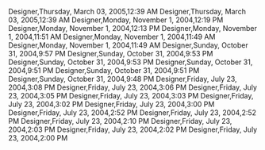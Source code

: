 ﻿Designer,Thursday, March 03, 2005,12:39 AMDesigner,Thursday, March 03, 2005,12:39 AMDesigner,Monday, November 1, 2004,12:19 PMDesigner,Monday, November 1, 2004,12:13 PMDesigner,Monday, November 1, 2004,11:51 AMDesigner,Monday, November 1, 2004,11:49 AMDesigner,Monday, November 1, 2004,11:49 AMDesigner,Sunday, October 31, 2004,9:57 PMDesigner,Sunday, October 31, 2004,9:53 PMDesigner,Sunday, October 31, 2004,9:53 PMDesigner,Sunday, October 31, 2004,9:51 PMDesigner,Sunday, October 31, 2004,9:51 PMDesigner,Sunday, October 31, 2004,9:48 PMDesigner,Friday, July 23, 2004,3:08 PMDesigner,Friday, July 23, 2004,3:06 PMDesigner,Friday, July 23, 2004,3:05 PMDesigner,Friday, July 23, 2004,3:03 PMDesigner,Friday, July 23, 2004,3:02 PMDesigner,Friday, July 23, 2004,3:00 PMDesigner,Friday, July 23, 2004,2:52 PMDesigner,Friday, July 23, 2004,2:52 PMDesigner,Friday, July 23, 2004,2:10 PMDesigner,Friday, July 23, 2004,2:03 PMDesigner,Friday, July 23, 2004,2:02 PMDesigner,Friday, July 23, 2004,2:00 PM